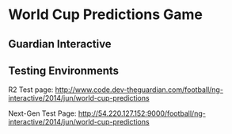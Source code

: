# World Cup Predictions Game
## Guardian Interactive

## Testing Environments
R2 Test page: http://www.code.dev-theguardian.com/football/ng-interactive/2014/jun/world-cup-predictions

Next-Gen Test Page: http://54.220.127.152:9000/football/ng-interactive/2014/jun/world-cup-predictions